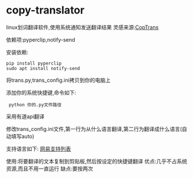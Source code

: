 # copy-translator
linux划词翻译软件,使用系统通知发送翻译结果
灵感来源:[CopTrans](https://github.com/maxuewei2/CopyTrans/)

依赖项:pyperclip,notify-send

安装依赖:

```
pip install pyperclip
sudo apt install notify-send
```
将trans.py,trans_config.ini拷贝到你的电脑上

添加你的系统快捷键,命令如下:

```
 python 你的.py文件路径
```

采用有道api翻译

修改trans_config.ini文件,第一行为从什么语言翻译,第二行为翻译成什么语言(自动填写auto)

支持语言如下:
[网易支持列表](https://ai.youdao.com/DOCSIRMA/html/%E8%87%AA%E7%84%B6%E8%AF%AD%E8%A8%80%E7%BF%BB%E8%AF%91/API%E6%96%87%E6%A1%A3/%E6%96%87%E6%9C%AC%E7%BF%BB%E8%AF%91%E6%9C%8D%E5%8A%A1/%E6%96%87%E6%9C%AC%E7%BF%BB%E8%AF%91%E6%9C%8D%E5%8A%A1-API%E6%96%87%E6%A1%A3.html#section-9)

使用:将要翻译的文本复制到剪贴板,然后按设定的快捷键翻译
优点:几乎不占系统资源,而且不用一直运行
缺点:要按两次
